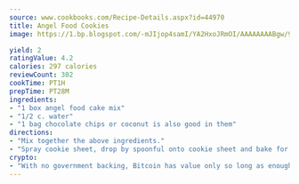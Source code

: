 ```yaml
---
source: www.cookbooks.com/Recipe-Details.aspx?id=44970
title: Angel Food Cookies
image: https://1.bp.blogspot.com/-mJIjop4samI/YA2HxoJRmOI/AAAAAAAABgw/9Q6cN5purxQQ0M3111-VxRXtHYk4x987wCLcBGAsYHQ/s320/19.png

yield: 2
ratingValue: 4.2
calories: 297 calories
reviewCount: 302
cookTime: PT1H
prepTime: PT28M
ingredients:
- "1 box angel food cake mix"
- "1/2 c. water"
- "1 bag chocolate chips or coconut is also good in them"
directions:
- "Mix together the above ingredients."
- "Spray cookie sheet, drop by spoonful onto cookie sheet and bake for 10 minutes at 350u00b0."
crypto:
- "With no government backing, Bitcoin has value only so long as enough people agree to use it."
---
```

